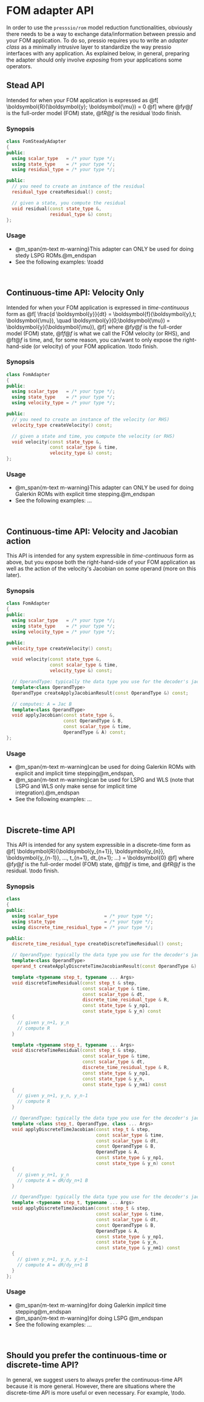 
# FOM adapter API

In order to use the `presssio/rom` model reduction functionalities,
obviously there needs to be a way to exchange
data/information between pressio and your FOM application.
To do so, pressio requires you to write an *adapter class* as
a minimally intrusive layer to standardize the way pressio interfaces with any application.
As explained below, in general, preparing the adapter should only
involve *exposing* from your applications some operators.

## Stead API

Intended for when your FOM application is expressed as
@f[
\boldsymbol{R}(\boldsymbol{y}; \boldsymbol{\mu}) = 0
@f]
where @f$y@f$ is the full-order model (FOM) state,
@f$R@f$ is the residual
\todo finish.

### Synopsis

```cpp
class FomSteadyAdapter
{
public:
  using scalar_type   = /* your type */;
  using state_type    = /* your type */;
  using residual_type = /* your type */;

public:
  // you need to create an instance of the residual
  residual_type createResidual() const;

  // given a state, you compute the residual
  void residual(const state_type &,
				residual_type &) const;
};
```

### Usage
- @m_span{m-text m-warning}This adapter can ONLY be used for doing stedy LSPG ROMs.@m_endspan
- See the following examples: \toadd

<br/>


## Continuous-time API: Velocity Only

Intended for when your FOM application is expressed in *time-continuous* form as
@f[
\frac{d \boldsymbol{y}}{dt} =
\boldsymbol{f}(\boldsymbol{y},t; \boldsymbol{\mu}),
\quad \boldsymbol{y}(0;\boldsymbol{\mu}) = \boldsymbol{y}(\boldsymbol{\mu}),
@f]
where @f$y@f$ is the full-order model (FOM) state,
@f$f@f$ is what we call the FOM velocity (or RHS), and @f$t@f$ is time,
and, for some reason, you can/want to only expose
the right-hand-side (or velocity) of your FOM application.
\todo finish.

### Synopsis

```cpp
class FomAdapter
{
public:
  using scalar_type   = /* your type */;
  using state_type    = /* your type */;
  using velocity_type = /* your type */;

public:
  // you need to create an instance of the velocity (or RHS)
  velocity_type createVelocity() const;

  // given a state and time, you compute the velocity (or RHS)
  void velocity(const state_type &,
			    const scalar_type & time,
				velocity_type &) const;
};
```

### Usage
- @m_span{m-text m-warning}This adapter can ONLY be used for doing Galerkin ROMs with explicit time stepping.@m_endspan
- See the following examples: ...

<br/>

## Continuous-time API: Velocity and Jacobian action

This API is intended for any system expressible in *time-continuous* form as above,
but you expose both the right-hand-side of your FOM application as well as
the action of the velocity's Jacobian on some operand (more on this later).

### Synopsis
```cpp
class FomAdapter
{
public:
  using scalar_type   = /* your type */;
  using state_type    = /* your type */;
  using velocity_type = /* your type */;

public:
  velocity_type createVelocity() const;

  void velocity(const state_type &,
			    const scalar_type & time,
				velocity_type &) const;

  // OperandType: typically the data type you use for the decoder's jacobian
  template<class OperandType>
  OperandType createApplyJacobianResult(const OperandType &) const;

  // computes: A = Jac B
  template<class OperandType>
  void applyJacobian(const state_type &,
					 const OperandType & B,
					 const scalar_type & time,
					 OperandType & A) const;
};
```

### Usage

- @m_span{m-text m-warning}can be used for doing Galerkin ROMs with explicit and implicit time stepping@m_endspan,
- @m_span{m-text m-warning}can be used for LSPG and WLS (note that LSPG and WLS only
make sense for implicit time integration).@m_endspan
- See the following examples: ...

<br/>



## Discrete-time API

This API is intended for any system expressible in a discrete-time form as
@f[
\boldsymbol{R}(\boldsymbol{y_{n+1}}, \boldsymbol{y_{n}}, \boldsymbol{y_{n-1}}, ..., t_{n+1}, dt_{n+1}; ...) = \boldsymbol{0}
@f]
where @f$y@f$ is the full-order model (FOM) state, @f$t@f$ is time, and @f$R@f$ is the residual.
\todo finish.

### Synopsis

```cpp
class
{
public:
  using scalar_type					= /* your type */;
  using state_type				    = /* your type */;
  using discrete_time_residual_type = /* your type */;

public:
  discrete_time_residual_type createDiscreteTimeResidual() const;

  // OperandType: typically the data type you use for the decoder's jacobian
  template<class OperandType>
  operand_t createApplyDiscreteTimeJacobianResult(const OperandType &) const;

  template <typename step_t, typename ... Args>
  void discreteTimeResidual(const step_t & step,
                            const scalar_type & time,
							const scalar_type & dt,
							discrete_time_residual_type & R,
							const state_type & y_np1,
							const state_type & y_n) const
  {
    // given y_n+1, y_n
	// compute R
  }

  template <typename step_t, typename ... Args>
  void discreteTimeResidual(const step_t & step,
                            const scalar_type & time,
							const scalar_type & dt,
							discrete_time_residual_type & R,
							const state_type & y_np1,
							const state_type & y_n,
							const state_type & y_nm1) const
  {
    // given y_n+1, y_n, y_n-1
	// compute R
  }

  // OperandType: typically the data type you use for the decoder's jacobian
  template <class step_t, OperandType, class ... Args>
  void applyDiscreteTimeJacobian(const step_t & step,
								 const scalar_type & time,
								 const scalar_type & dt,
								 const OperandType & B,
								 OperandType & A,
								 const state_type & y_np1,
								 const state_type & y_n) const
  {
    // given y_n+1, y_n
	// compute A = dR/dy_n+1 B
  }

  // OperandType: typically the data type you use for the decoder's jacobian
  template <typename step_t, typename ... Args>
  void applyDiscreteTimeJacobian(const step_t & step,
								 const scalar_type & time,
								 const scalar_type & dt,
								 const OperandType & B,
								 OperandType & A,
								 const state_type & y_np1,
								 const state_type & y_n,
								 const state_type & y_nm1) const
  {
    // given y_n+1, y_n, y_n-1
	// compute A = dR/dy_n+1 B
  }
};
```

### Usage

- @m_span{m-text m-warning}for doing Galerkin *implicit* time stepping@m_endspan
- @m_span{m-text m-warning}for doing LSPG @m_endspan
- See the following examples: ...

<br/>


## Should you prefer the continuous-time or discrete-time API?

In general, we suggest users to always prefer the continuous-time API because it is more general.
However, there are situations where the discrete-time API is more useful or even necessary.
For example, \todo.
